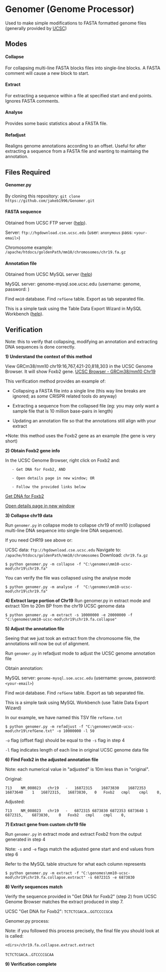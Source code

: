 
# Genomer (Genome Processor)

Used to make simple modifications to FASTA formatted genome files (generally provided by [UCSC](https://genome.ucsc.edu/))

## Modes

#### Collapse

For collapsing multi-line FASTA blocks files into single-line blocks. A FASTA comment will cause a new block to start.

#### Extract

For extracting a sequence within a file at specified start and end points. Ignores FASTA comments.

#### Analyse

Provides some basic statistics about a FASTA file.

#### Refadjust

Realigns genome annotations according to an offset. Useful for after extracting a sequence from a FASTA file and wanting to maintaing the annotation.

## Files Required

#### Genomer.py

By cloning this repository: `git clone https://github.com/jakeb1996/Genomer.git`

#### FASTA sequence

Obtained from UCSC FTP server ([help](https://genome.ucsc.edu/goldenpath/help/ftp.html)).

Server: `ftp://hgdownload.cse.ucsc.edu` (user: `anonymous` pass: `<your-email>`)

Chromosome example: `/apache/htdocs/goldenPath/mm10/chromosomes/chr19.fa.gz`

#### Annotation file

Obtained from UCSC MySQL server ([help](https://genome.ucsc.edu/goldenpath/help/mysql.html))

MySQL server: genome-mysql.soe.ucsc.edu (username: genome, password: <your-email>)
           
Find `mm10` database. Find `refGene` table. Export as tab separated file. 
           
This is a simple task using the Table Data Export Wizard in MySQL Workbench ([help](https://dev.mysql.com/doc/workbench/en/wb-admin-export-import-table.html)).

## Verification

Note: this to verify that collapsing, modifying an annotation and extracting DNA sequences is done correctly.

**1) Understand the context of this method**

View GRCm38/mm10 chr19:16,767,421-20,818,303 in the UCSC Genome Browser. It will show Foxb2 gene. [UCSC Browser - GRCm38/mm10 Chr19](https://genome.ucsc.edu/cgi-bin/hgTracks?db=mm10&lastVirtModeType=default&lastVirtModeExtraState=&virtModeType=default&virtMode=0&nonVirtPosition=&position=chr19%3A16767421-20818303&hgsid=674918601_YLI5ZKYBVVEjC29faHGp1IVNABk8)
 
This verification method provides an example of:

- Collapsing a FASTA file into a single line (this way line breaks are ignored; as *some* CRISPR related tools do anyway)

- Extracting a sequence from the collapsed file (eg: you may only want a sample file that is 10 million base-pairs in length)

- Updating an annotation file so that the annotations still align with your extract

*Note: this method uses the Foxb2 gene as an example (the gene is very short)
 
**2) Obtain Foxb2 gene info**

In the UCSC Genome Browser, right click on Foxb2 and:
 
       - Get DNA for Foxb2, AND
       
       - Open details page in new window; OR
       
       - Follow the provided links below
       
[Get DNA for Foxb2](https://genome.ucsc.edu/cgi-bin/hgc?hgsid=674918601_YLI5ZKYBVVEjC29faHGp1IVNABk8&g=htcGetDna2&table=&i=mixed&l=16872315&r=16873830&getDnaPos=chr19%3A16%2C872%2C316-16%2C873%2C830&db=mm10&hgSeq.cdsExon=1&hgSeq.padding5=0&hgSeq.padding3=0&hgSeq.casing=upper&boolshad.hgSeq.maskRepeats=0&hgSeq.repMasking=lower&boolshad.hgSeq.revComp=0&submit=get+DNA)

[Open details page in new window](https://genome.ucsc.edu/cgi-bin/hgGene?hgg_gene=uc008gxc.1&hgg_prot=uc008gxc.1&hgg_chrom=chr19&hgg_start=16872315&hgg_end=16873830&hgg_type=knownGene&db=mm10&c=chr19&l=16767420&r=20818303)


**3) Collapse chr19 data**

Run `genomer.py` in collapse mode to collapse chr19 of mm10 (collapsed multi-line DNA sequence into single-line DNA sequence).
       
If you need CHR19 see above or:
           
UCSC data: `ftp://hgdownload.cse.ucsc.edu`
Navigate to: `/apache/htdocs/goldenPath/mm10/chromosomes`
Download: `chr19.fa.gz`
       
```$ python genomer.py -m collapse -f "C:\genomes\mm10-ucsc-mod\chr19\chr19.fa"```

You can verify the file was collapsed using the analyse mode

```$ python genomer.py -m analyse -f  "C:\genomes\mm10-ucsc-mod\chr19\chr19.fa"```

**4) Extract large portion of Chr19**
Run genomer.py in extract mode and extract 10m to 20m BP from the chr19 UCSC genome data

```$ python genomer.py -m extract -s 10000000 -e 20000000 -f "C:\genomes\mm10-ucsc-mod\chr19\chr19.fa.collapse"```

**5) Adjust the annotation file**

Seeing that we just took an extract from the chromosome file, the annotations will now be out of alignment.

Run `genomer.py` in refadjust mode to adjust the UCSC genome annotation file

Obtain annotation:
           
MySQL server: `genome-mysql.soe.ucsc.edu` (username: `genome`, password: `<your-email>`)
           
Find `mm10` database. Find `refGene` table. Export as tab separated file. 
           
This is a simple task using MySQL Workbench (use Table Data Export Wizard)
           
In our example, we have named this TSV file `refGene.txt`

```$ python genomer.py -m refadjust -f "C:\genomes\mm10-ucsc-mod\chr19\refGene.txt" -o 10000000 -l 50```
           
`-o` flag (offset flag) should be equal to the `-s` flag in step 4
           
`-l` flag indicates length of each line in original UCSC genome data file
       
**6) Find Foxb2 in the adjusted annotation file**
      
Note: each numerical value in "adjusted" is 10m less than in "original".

Original:
       
`713	NM_008023	chr19	-	16872315	16873830	16872353	16873640	1	16872315,	16873830,	0	Foxb2	cmpl	cmpl	0,`
       
Adjusted:
       
`713	NM_008023	chr19	-	6872315	6873830	6872353	6873640	1	6872315,	6873830,	0	Foxb2	cmpl	cmpl	0,`

**7) Extract gene from custom chr19 file**

Run `genomer.py` in extract mode and extract Foxb2 from the output generated in step 4
       
Note: `-s` and `-e` flags match the adjusted gene start and end values from step 6
           
Refer to the MySQL table structure for what each column represents

```$ python genomer.py -m extract -f "C:\genomes\mm10-ucsc-mod\chr19\chr19.fa.collapse.extract" -s 6872315 -e 6873830```    

**8) Verify sequences match**

Verify the sequence provided in "Get DNA for Foxb2" (step 2) from UCSC Genome Browser matches the extract produced in step 7.

UCSC "Get DNA for Foxb2":
`TCTCTCGACA`...`GGTCCCCGCA`

Genomer.py process:
           
Note: if you followed this process precisely, the final file you should look at is called:
           
`<dirs>/chr19.fa.collapse.extract.extract`
               
`TCTCTCGACA`...`GTCCCCGCAA`

**9) Verification complete**
